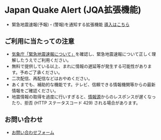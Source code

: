 # Japan Quake Alert (JQA拡張機能)
 - 緊急地震速報(予報)・(警報)を通知する拡張機能
 [導入はこちら]()

## ご利用に当たっての注意
 - [気象庁「緊急地震速報について」](https://www.data.jma.go.jp/svd/eew/data/nc/)を確認し、緊急地震速報について正しく理解したうえでご利用ください。
 - 無料で提供している以上、まれに情報の遅延等が発生する可能性があります。予めご了承ください。
 - 二次配信、再配信などはおやめください。
 - あくまでも、補助的な機能です。テレビ、信頼できる情報機関等からの最新情報をご確認ください。
 - 地震情報の取得を過度に行いすぎると、[情報源](https://www.p2pquake.net/develop/json_api_v2/#/P2P%E5%9C%B0%E9%9C%87%E6%83%85%E5%A0%B1%20API/get_ws:~:text=/history%3A%2060%20%E3%83%AA%E3%82%AF%E3%82%A8%E3%82%B9%E3%83%88/%E5%88%86%20(IP%20%E3%82%A2%E3%83%89%E3%83%AC%E3%82%B9%E6%AF%8E))からのレスポンスが遅くなったり、拒否 (HTTP ステータスコード 429) される場合があります。 

## お問い合わせ
 - [お問い合わせフォーム](https://forms.office.com/r/hLmadvpif4)
